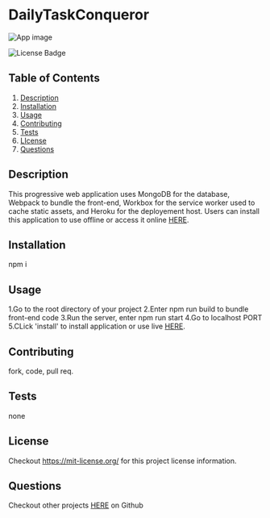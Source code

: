 # DailyTaskConqueror
![App image](appimg.png)

![License Badge](https://shields.io/badge/license-MIT-blue)
## Table of Contents
1. [Description](#description)
2. [Installation](#installation)
3. [Usage](#usage)
4. [Contributing](#contributing)
5. [Tests](#tests)
6. [LIcense](#lIcense)
7. [Questions](#questions)

## Description
This progressive web application uses MongoDB for the database, Webpack to bundle the front-end, Workbox for the service worker used to cache static assets, and Heroku for the deployement host. Users can install this application to use offline or access it online [HERE](https://NEWDEPLOYLINK.herokuapp.com/).

## Installation
npm i 

## Usage
1.Go to the root directory of your project
2.Enter npm run build to bundle front-end code
3.Run the server, enter npm run start
4.Go to localhost PORT
5.CLick 'install' to install application or use live [HERE](https://NEWDEPLOYLINK.herokuapp.com/).

## Contributing
fork, code, pull req.

## Tests
none

## License
Checkout https://mit-license.org/ for this project license information.

## Questions
Checkout other projects [HERE](https://github.com/YOURGITHUB) on Github

